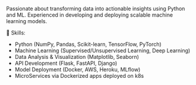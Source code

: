 Passionate about transforming data into actionable insights using Python and ML. 
Experienced in developing and deploying scalable machine learning models.

🔧 Skills:

- Python (NumPy, Pandas, Scikit-learn, TensorFlow, PyTorch)
- Machine Learning (Supervised/Unsupervised Learning, Deep Learning)
- Data Analysis & Visualization (Matplotlib, Seaborn)
- API Development (Flask, FastAPI, Django)
- Model Deployment (Docker, AWS, Heroku, MLflow)
- MicroServices via Dockerized apps deployed on k8s

<!---
bhaskarnn9/bhaskarnn9 is a ✨ special ✨ repository because its `README.md` (this file) appears on your GitHub profile.
You can click the Preview link to take a look at your changes.
--->
